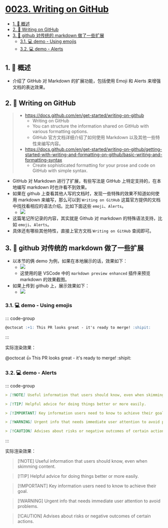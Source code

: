 # [0023. Writing on GitHub](https://github.com/Tdahuyou/TNotes.notes/tree/main/notes/0023.%20Writing%20on%20GitHub)

<!-- region:toc -->

- [1. 📝 概述](#1--概述)
- [2. 🔗 Writing on GitHub](#2--writing-on-github)
- [3. 📒 github 对传统的 markdown 做了一些扩展](#3--github-对传统的-markdown-做了一些扩展)
  - [3.1. 💻 demo - Using emojis](#31--demo---using-emojis)
  - [3.2. 💻 demo - Alerts](#32--demo---alerts)

<!-- endregion:toc -->

## 1. 📝 概述

- 介绍了 GitHub 对 Markdown 的扩展功能，包括使用 Emoji 和 Alerts 来增强文档的表达效果。

## 2. 🔗 Writing on GitHub

> - https://docs.github.com/en/get-started/writing-on-github
>   - Writing on GitHub
>   - You can structure the information shared on GitHub with various formatting options.
>   - GitHub 官方文档详细介绍了如何使用 Markdown 以及其他一些特性来编写内容。
> - https://docs.github.com/en/get-started/writing-on-github/getting-started-with-writing-and-formatting-on-github/basic-writing-and-formatting-syntax
>   - Create sophisticated formatting for your prose and code on GitHub with simple syntax.

- GitHub 对 Markdown 进行了扩展，有些写法是 GitHub 上特定支持的，在本地编写 markdown 时也许看不到效果。
- 如果在 github 上查看其他人写的文档时，发现一些特殊的效果不知道如何使用 markdown 来编写，那么可以到 `Writing on GitHub` 这篇官方提供的文档中找找看相应的语法介绍。比如下面这些 `emoji`、`Alerts`。
  - ![](https://cdn.jsdelivr.net/gh/Tdahuyou/imgs@main/2024-10-16-15-19-48.png)
- 这篇笔记所记录的内容，其实就是 Github 对 markdown 的特殊语法支持，比如 `emoji`、`Alerts`。
- 具体还有哪些其他特性，直接上官方文档 `Writing on GitHub` 查阅即可。

## 3. 📒 github 对传统的 markdown 做了一些扩展

- 以本节的俩 demo 为例，如果在本地展示的话，效果如下：
  - ![](https://cdn.jsdelivr.net/gh/Tdahuyou/imgs@main/2024-10-16-15-20-36.png)
  - 这使用的是 VSCode 中的 `markdown preview enhanced` 插件来预览 markdown 的效果截图。
- 如果上传到 github 上，展示效果如下：
  - ![](https://cdn.jsdelivr.net/gh/Tdahuyou/imgs@main/2024-10-16-15-19-48.png)

### 3.1. 💻 demo - Using emojis

::: code-group

```md [源码]
@octocat :+1: This PR looks great - it's ready to merge! :shipit:
```

:::

实际渲染效果：

@octocat :+1: This PR looks great - it's ready to merge! :shipit:

### 3.2. 💻 demo - Alerts

::: code-group

```md [源码]
> [!NOTE] Useful information that users should know, even when skimming content.

> [!TIP] Helpful advice for doing things better or more easily.

> [!IMPORTANT] Key information users need to know to achieve their goal.

> [!WARNING] Urgent info that needs immediate user attention to avoid problems.

> [!CAUTION] Advises about risks or negative outcomes of certain actions.
```

:::

实际渲染效果：

> [!NOTE] Useful information that users should know, even when skimming content.

> [!TIP] Helpful advice for doing things better or more easily.

> [!IMPORTANT] Key information users need to know to achieve their goal.

> [!WARNING] Urgent info that needs immediate user attention to avoid problems.

> [!CAUTION] Advises about risks or negative outcomes of certain actions.
